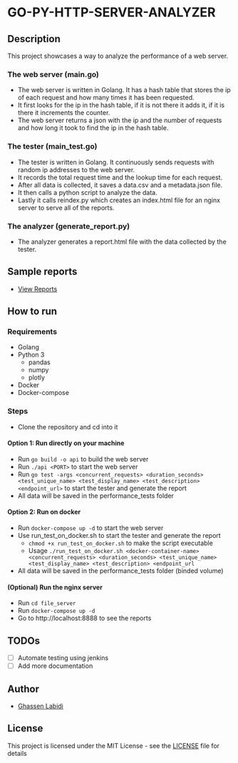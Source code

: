 # GO-PY-HTTP-SERVER-ANALYZER
## Description
This project showcases a way to analyze the performance of a web server.
### The web server (main.go)
- The web server is written in Golang. It has a hash table that stores the ip of each request and how many times it has been requested.
- It first looks for the ip in the hash table, if it is not there it adds it, if it is there it increments the counter.
- The web server returns a json with the ip and the number of requests and how long it took to find the ip in the hash table.
### The tester (main_test.go)
- The tester is written in Golang. It continuously sends requests with random ip addresses to the web server.
- It records the total request time and the lookup time for each request.
- After all data is collected, it saves a data.csv and a metadata.json file.
- It then calls a python script to analyze the data.
- Lastly it calls reindex.py which creates an index.html file for an nginx server to serve all of the reports.
### The analyzer (generate_report.py)
- The analyzer generates a report.html file with the data collected by the tester.

## Sample reports
- [View Reports](https://gopy-reports.ghdevlab.com/)

## How to run
### Requirements
- Golang
- Python 3
    - pandas
    - numpy
    - plotly
- Docker
- Docker-compose
### Steps
- Clone the repository and cd into it
#### Option 1: Run directly on your machine
- Run `go build -o api` to build the web server
- Run `./api <PORT>` to start the web server
- Run `go test -args <concurrent_requests> <duration_seconds> <test_unique_name> <test_display_name> <test_description> <endpoint_url>` to start the tester and generate the report
- All data will be saved in the performance_tests folder
#### Option 2: Run on docker
- Run `docker-compose up -d` to start the web server
- Use run_test_on_docker.sh to start the tester and generate the report
    - `chmod +x run_test_on_docker.sh` to make the script executable
    - Usage `./run_test_on_docker.sh <docker-container-name> <concurrent_requests> <duration_seconds> <test_unique_name> <test_display_name> <test_description> <endpoint_url`
- All data will be saved in the performance_tests folder (binded volume)
#### (Optional) Run the nginx server
- Run `cd file_server`
- Run `docker-compose up -d`
- Go to http://localhost:8888 to see the reports

## TODOs
- [ ] Automate testing using jenkins
- [ ] Add more documentation

## Author
- [Ghassen Labidi](https://github.com/GHLabidi)

## License
This project is licensed under the MIT License - see the [LICENSE](LICENSE) file for details

